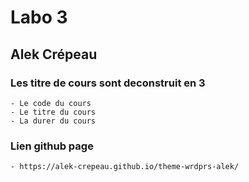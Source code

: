 # Labo 3

## Alek Crépeau

### Les titre de cours sont deconstruit en 3

    - Le code du cours
    - Le titre du cours
    - La durer du cours

### Lien github page

    - https://alek-crepeau.github.io/theme-wrdprs-alek/

